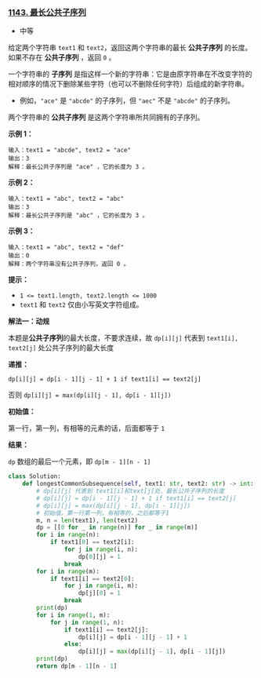### [1143. 最长公共子序列](https://leetcode.cn/problems/longest-common-subsequence/)

- 中等

给定两个字符串 `text1` 和 `text2`，返回这两个字符串的最长 **公共子序列** 的长度。如果不存在 **公共子序列** ，返回 `0` 。

一个字符串的 **子序列** 是指这样一个新的字符串：它是由原字符串在不改变字符的相对顺序的情况下删除某些字符（也可以不删除任何字符）后组成的新字符串。

- 例如，`"ace"` 是 `"abcde"` 的子序列，但 `"aec"` 不是 `"abcde"` 的子序列。

两个字符串的 **公共子序列** 是这两个字符串所共同拥有的子序列。

**示例 1：**

```
输入：text1 = "abcde", text2 = "ace" 
输出：3  
解释：最长公共子序列是 "ace" ，它的长度为 3 。
```

**示例 2：**

```
输入：text1 = "abc", text2 = "abc"
输出：3
解释：最长公共子序列是 "abc" ，它的长度为 3 。
```

**示例 3：**

```
输入：text1 = "abc", text2 = "def"
输出：0
解释：两个字符串没有公共子序列，返回 0 。
```

**提示：**

- `1 <= text1.length, text2.length <= 1000`
- `text1` 和 `text2` 仅由小写英文字符组成。

**解法一：动规**

本题是**公共子序列**的最大长度，不要求连续，故 `dp[i][j]` 代表到 `text1[i], text2[j]` 处公共子序列的最大长度

**递推：**

`dp[i][j] = dp[i - 1][j - 1] + 1 if text1[i] == text2[j]`

否则 `dp[i][j] = max(dp[i][j - 1], dp[i - 1][j])`

**初始值：**

第一行，第一列，有相等的元素的话，后面都等于 `1`

**结果：** 

`dp` 数组的最后一个元素，即 `dp[m - 1][n - 1]`

```python
class Solution:
    def longestCommonSubsequence(self, text1: str, text2: str) -> int:
        # dp[i][j] 代表到 text1[i]和text[j]处，最长公共子序列的长度
        # dp[i][j] = dp[i - 1][j - 1] + 1 if text1[i] == text2[j]
        # dp[i][j] = max(dp[i][j - 1], dp[i - 1][j])
        # 初始值，第一行第一列，有相等的，之后都等于1
        m, n = len(text1), len(text2)
        dp = [[0 for _ in range(n)] for _ in range(m)]
        for i in range(n):
            if text1[0] == text2[i]:
                for j in range(i, n):
                    dp[0][j] = 1
                break
        for i in range(m):
            if text1[i] == text2[0]:
                for j in range(i, m):
                    dp[j][0] = 1
                break
        print(dp)
        for i in range(1, m):
            for j in range(1, n):
                if text1[i] == text2[j]:
                    dp[i][j] = dp[i - 1][j - 1] + 1
                else:
                    dp[i][j] = max(dp[i][j - 1], dp[i - 1][j])
        print(dp)
        return dp[m - 1][n - 1]
```

